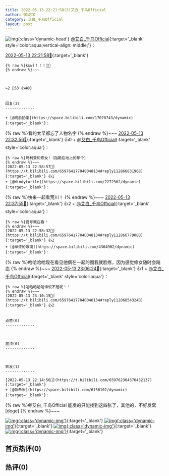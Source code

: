 ```yaml
---
title: 2022-05-13 22:21:58(3)艾白_千鸟Official
author: 御坂IO
category: 艾白_千鸟Official
layout: post
---
```


![img](/images/9ae8b9445fd0665cc014d9080156a45271be73c6.jpg){:class='dynamic-head'}
[@艾白_千鸟Official](https://space.bilibili.com/334537711/dynamic){:target='_blank' style='color:aqua;vertical-align: middle;'}：

[2022-05-13 22:21:58🔗](https://t.bilibili.com/659764177040048134){:target='_blank'}

~~~
{% raw %}kswl！！！🥰🥰
{% endraw %}~~~



↪️2 💬53 👍480


回复(3)
-------------

+ [@明前奶栗](https://space.bilibili.com/17078743/dynamic){:target='_blank'}：
~~~
{% raw %}看的太早都忘了人物名字
{% endraw %}~~~
[2022-05-13 22:32:56🔗](https://t.bilibili.com/659764177040048134#reply112862780848){:target='_blank'} 👍0
    + [@艾白_千鸟Official](https://space.bilibili.com/334537711/dynamic){:target='_blank' style='color:aqua'}：
~~~
{% raw %}玛利亚和修女!（指跪在地上的那个）
{% endraw %}~~~
[2022-05-13 22:58:57🔗](https://t.bilibili.com/659764177040048134#reply112866831968){:target='_blank'} 👍1
+ [@Windyturtle](https://space.bilibili.com/2272302/dynamic){:target='_blank'}：
~~~
{% raw %}快来一起看荒川！
{% endraw %}~~~
[2022-05-13 22:37:55🔗](https://t.bilibili.com/659764177040048134#reply112863502608){:target='_blank'} 👍2
    + [@艾白_千鸟Official](https://space.bilibili.com/334537711/dynamic){:target='_blank' style='color:aqua'}：
~~~
{% raw %}官号就在看！
{% endraw %}~~~
[2022-05-13 22:58:32🔗](https://t.bilibili.com/659764177040048134#reply112866779088){:target='_blank'} 👍2
+ [@掉漆的眼镜](https://space.bilibili.com/4364902/dynamic){:target='_blank'}：
~~~
{% raw %}哈哈哈哈现在看见他俩在一起的图我就脸疼，因为感觉修女随时会飚血
{% endraw %}~~~
[2022-05-13 23:06:24🔗](https://t.bilibili.com/659764177040048134#reply112867905136){:target='_blank'} 👍1
    + [@艾白_千鸟Official](https://space.bilibili.com/334537711/dynamic){:target='_blank' style='color:aqua'}：
~~~
{% raw %}哈哈哈哈哈谁说不是呢！！
{% endraw %}~~~
[2022-05-13 23:10:15🔗](https://t.bilibili.com/659764177040048134#reply112868543248){:target='_blank'} 👍2


点赞(0)
-------------



置顶(0)
-------------



转发(1)
-------------

[2022-05-13 22:14:56🔗](https://t.bilibili.com/659762364576432137){:target='_blank'}
+ [@帕希米](https://space.bilibili.com/6156102/dynamic){:target='_blank'}：
~~~
{% raw %}@艾白_千鸟Official 
能发的只能找到这四张了，其他的，不好发窝[doge]
{% endraw %}~~~


[![img](/images/adb5920787ac1894c129c32bd60479e0a0f09b52.png){:class='dynamic-img'}](/images/adb5920787ac1894c129c32bd60479e0a0f09b52.png){:target='_blank'}
[![img](/images/b1ac0241445ed971aeff1b9c790de1c3724b75c2.jpg){:class='dynamic-img'}](/images/b1ac0241445ed971aeff1b9c790de1c3724b75c2.jpg){:target='_blank'}
[![img](/images/dfd3a2a265e5203ebd1b6b4f98d5f70b14724e43.jpg){:class='dynamic-img'}](/images/dfd3a2a265e5203ebd1b6b4f98d5f70b14724e43.jpg){:target='_blank'}
[![img](/images/2899f0ba9eabbe283e174c39da48940c7aa874d2.jpg){:class='dynamic-img'}](/images/2899f0ba9eabbe283e174c39da48940c7aa874d2.jpg){:target='_blank'}




首页热评(0)
-------------



热评(0)
-------------



